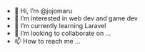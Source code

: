 - 👋 Hi, I’m @jojomaru
- 👀 I’m interested in web dev and game dev
- 🌱 I’m currently learning Laravel
- 💞️ I’m looking to collaborate on ...
- 📫 How to reach me ...

<!---
jojomaru/jojomaru is a ✨ special ✨ repository because its `README.md` (this file) appears on your GitHub profile.
You can click the Preview link to take a look at your changes.
--->
